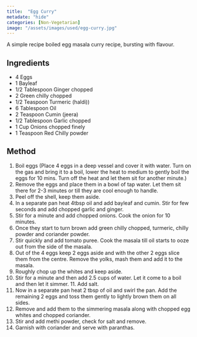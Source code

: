```yaml
---
title:  "Egg Curry"
metadate: "hide"
categories: [Non-Vegetarian]
image: "/assets/images/used/egg-curry.jpg"
---
```


A simple recipe boiled egg masala curry recipe, bursting with flavour.

## Ingredients

- 4 Eggs 
- 1 Bayleaf 
- 1/2 Tablespoon Ginger chopped 
- 2 Green chilly chopped 
- 1/2 Teaspoon Turmeric (haldi))
- 6 Tablespoon Oil 
- 2 Teaspoon Cumin (jeera)
- 1/2 Tablespoon Garlic chopped 
- 1 Cup Onions chopped finely
- 1 Teaspoon Red Chilly powder 

## Method

1. Boil eggs (Place 4 eggs in a deep vessel and cover it with water. Turn on the gas and bring it to a boil, lower the heat to medium to gently boil the eggs for 10 mins. Turn off the heat and let them sit for another minute.)
2. Remove the eggs and place them in a bowl of tap water. Let them sit there for 2-3 minutes or till they are cool enough to handle. 
3. Peel off the shell, keep them aside. 
4. In a separate pan heat 4tbsp oil and add bayleaf and cumin. Stir for few seconds and add chopped garlic and ginger. 
5. Stir for a minute and add chopped onions. Cook the onion for 10 minutes. 
6. Once they start to turn brown add green chilly chopped, turmeric, chilly powder and coriander powder. 
7. Stir quickly and add tomato puree. Cook the masala till oil starts to ooze out from the side of the masala. 
8. Out of the 4 eggs keep 2 eggs aside and with the other 2 eggs slice them from the centre. Remove the yolks, mash them and add it to the masala.
9. Roughly chop up the whites and keep aside. 
10. Stir for a minute and then add 2.5 cups of water. Let it come to a boil and then let it simmer. 11. Add salt. 
12. Now in a separate pan heat 2 tbsp of oil and swirl the pan. Add the remaining 2 eggs and toss them gently to lightly brown them on all sides. 
13. Remove and add them to the simmering masala along with chopped egg whites and chopped coriander. 
14. Stir and add methi powder, check for salt and remove. 
15. Garnish with coriander and serve with paranthas.

